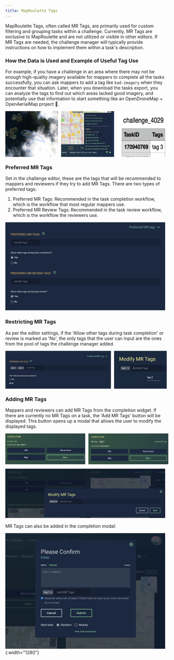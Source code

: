 ```yaml
---
title: MapRoulette Tags
---
```


MapRoulette Tags, often called MR Tags, are primarily used for custom filtering and grouping tasks within a challenge. Currently, MR Tags are exclusive to MapRoulette and are not utilized or visible in other editors. If MR Tags are needed, the challenge manager will typically provide instructions on how to implement them within a task's description.

### How the Data is Used and Example of Useful Tag Use 

 For example, if you have a challenge in an area where there may not be enough high-quality imagery available for mappers to complete all the tasks successfully, you can ask mappers to add a tag like `bad-imagery` when they encounter that situation. Later, when you download the tasks export, you can analyze the tags to find out which areas lacked good imagery, and potentially use that information to start something like an OpenDroneMap + OpenAerialMap project 🙂.

<div style="display: flex;">
    <img src="/media/bad-imagery.png" alt="Image 1" style="width: 33%; margin-right: 10px;">
    <img src="/media/mr-tags-11.png" alt="Image 3" style="width: 33%; margin-right: 10px;">
    <img src="/media/mr-tags-10.png" alt="Image 2" style="width: 33%;">
</div>

### Preferred MR Tags 

 Set in the challenge editor, these are the tags that will be recommended to mappers and reviewers if they try to add MR Tags. There are two types of preferred tags: 
 1. Preferred MR Tags: Recommended in the task completion workflow, which is the workflow that most regular mappers use. 
 2. Preferred MR Review Tags: Recommended in the task review workflow, which is the workflow the reviewers use.

![](/media/mr-tags-3.png)

### Restricting MR Tags 

 As per the editor settings, if the 'Allow other tags during task completion' or review is marked as 'No', the only tags that the user can input are the ones from the pool of tags the challenge manager added.

<div style="display: flex;">
    <img src="/media/mr-tags-4.png" alt="Image 4" style="width: 66%; margin-right: 10px;">
    <img src="/media/mr-tags-12.png" alt="Image 5" style="width: 33%;">
</div>

### Adding MR Tags 

 Mappers and reviewers can add MR Tags from the completion widget. If there are currently no MR Tags on a task, the 'Add MR Tags' button will be displayed. This button opens up a modal that allows the user to modify the displayed tags.

<div style="display: flex;">
    <img src="/media/mr-tags-1.png" alt="Image 4" style="width: 50%; margin-right: 10px;">
    <img src="/media/mr-tags-6.png" alt="Image 5" style="width: 50%;">
</div>

![](/media/mr-tags-2.png)

MR Tags can also be added in the completion modal: 

![](/media/mr-tags-13.png){:width="1280"}





